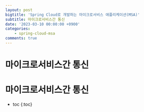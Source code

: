 ```yaml
---
layout: post
bigtitle: 'Spring Cloud로 개발하는 마이크로서비스 애플리케이션(MSA)'
subtitle: 마이크로서비스간 통신
date: '2023-03-10 00:00:00 +0900'
categories:
    - spring-cloud-msa
comments: true
---
```


# 마이크로서비스간 통신

# 마이크로서비스간 통신
* toc
{:toc}

## 
